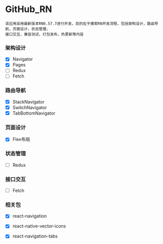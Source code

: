 # GitHub_RN

	该应用采用最新版本RN0.57.7进行开发，目的在于摸索RN开发流程，包括架构设计，路由导航，页面设计，状态管理，
    接口交互，兼容测试，打包发布，热更新等内容
    
 ### 架构设计   
 
   * [x] Navigator
   * [x] Pages
   * [ ] Redux
   * [ ] Fetch
 
### 路由导航 
 
   * [x] StackNavigator
   * [x] SwitchNavigator
   * [x] TabBottomNavigator 
 
### 页面设计

   * [x] Flex布局
        
### 状态管理

   * [ ] Redux
    
### 接口交互

   * [ ] Fetch 
 
### 相关包

   * [x] react-navigation 
   * [x] react-native-vector-icons 
   * [x] react-navigation-tabs 
 
